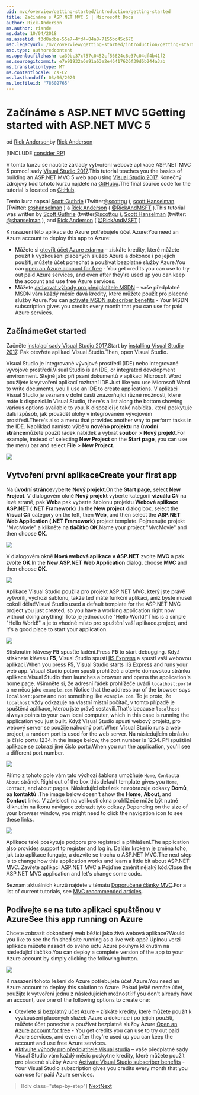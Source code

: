 ```yaml
---
uid: mvc/overview/getting-started/introduction/getting-started
title: Začínáme s ASP.NET MVC 5 | Microsoft Docs
author: Rick-Anderson
ms.author: riande
ms.date: 10/04/2018
ms.assetid: f3d8adbe-55e7-4fd4-84a8-7155bc45c676
msc.legacyurl: /mvc/overview/getting-started/introduction/getting-started
msc.type: authoredcontent
ms.openlocfilehash: ca39bc37c757c0452cf56624c8e37c04df4b41f2
ms.sourcegitcommit: e7e91932a6e91a63e2e46417626f39d6b244a3ab
ms.translationtype: MT
ms.contentlocale: cs-CZ
ms.lasthandoff: 03/06/2020
ms.locfileid: "78602765"
---
```

# <a name="getting-started-with-aspnet-mvc-5"></a><span data-ttu-id="fbb3b-102">Začínáme s ASP.NET MVC 5</span><span class="sxs-lookup"><span data-stu-id="fbb3b-102">Getting started with ASP.NET MVC 5</span></span>

<span data-ttu-id="fbb3b-103">od [Rick Anderson](https://twitter.com/RickAndMSFT)</span><span class="sxs-lookup"><span data-stu-id="fbb3b-103">by [Rick Anderson](https://twitter.com/RickAndMSFT)</span></span>

[!INCLUDE [consider RP](../../../../includes/razor.md)]

<span data-ttu-id="fbb3b-104">V tomto kurzu se naučíte základy vytvoření webové aplikace ASP.NET MVC 5 pomocí sady [Visual Studio 2017](https://visualstudio.microsoft.com/downloads/?utm_medium=microsoft&utm_source=docs.microsoft.com&utm_campaign=button+cta&utm_content=download+vs2017).</span><span class="sxs-lookup"><span data-stu-id="fbb3b-104">This tutorial teaches you the basics of building an ASP.NET MVC 5 web app using [Visual Studio 2017](https://visualstudio.microsoft.com/downloads/?utm_medium=microsoft&utm_source=docs.microsoft.com&utm_campaign=button+cta&utm_content=download+vs2017).</span></span> <span data-ttu-id="fbb3b-105">Konečný zdrojový kód tohoto kurzu najdete na [GitHubu](https://github.com/dotnet/AspNetDocs/tree/master/aspnet/mvc/overview/getting-started/introduction/sample/MvcMovie/MvcMovie).</span><span class="sxs-lookup"><span data-stu-id="fbb3b-105">The final source code for the tutorial is located on [GitHub](https://github.com/dotnet/AspNetDocs/tree/master/aspnet/mvc/overview/getting-started/introduction/sample/MvcMovie/MvcMovie).</span></span>

<span data-ttu-id="fbb3b-106">Tento kurz napsal [Scott Guthrie](https://weblogs.asp.net/scottgu/) (Twitter[@scottgu](https://twitter.com/scottgu) ), [scott Hanselman](http://www.hanselman.com/blog/) (Twitter: [@shanselman](https://twitter.com/shanselman) ) a [Rick Anderson](https://twitter.com/RickAndMSFT) ( [@RickAndMSFT](https://twitter.com/#!/RickAndMSFT) ).</span><span class="sxs-lookup"><span data-stu-id="fbb3b-106">This tutorial was written by [Scott Guthrie](https://weblogs.asp.net/scottgu/) (twitter[@scottgu](https://twitter.com/scottgu) ), [Scott Hanselman](http://www.hanselman.com/blog/) (twitter: [@shanselman](https://twitter.com/shanselman) ), and [Rick Anderson](https://twitter.com/RickAndMSFT) ( [@RickAndMSFT](https://twitter.com/#!/RickAndMSFT) )</span></span>

<span data-ttu-id="fbb3b-107">K nasazení této aplikace do Azure potřebujete účet Azure:</span><span class="sxs-lookup"><span data-stu-id="fbb3b-107">You need an Azure account to deploy this app to Azure:</span></span>

- <span data-ttu-id="fbb3b-108">Můžete si [otevřít účet Azure zdarma](https://azure.microsoft.com/pricing/free-trial/?WT.mc_id=A443DD604) – získáte kredity, které můžete použít k vyzkoušení placených služeb Azure a dokonce i po jejich použití, můžete účet ponechat a používat bezplatné služby Azure.</span><span class="sxs-lookup"><span data-stu-id="fbb3b-108">You can [open an Azure account for free](https://azure.microsoft.com/pricing/free-trial/?WT.mc_id=A443DD604) - You get credits you can use to try out paid Azure services, and even after they're used up you can keep the account and use free Azure services.</span></span>
- <span data-ttu-id="fbb3b-109">Můžete [aktivovat výhody pro předplatitele MSDN](https://azure.microsoft.com/pricing/member-offers/msdn-benefits-details/?WT.mc_id=A443DD604) – vaše předplatné MSDN vám každý měsíc dává kredity, které můžete použít pro placené služby Azure.</span><span class="sxs-lookup"><span data-stu-id="fbb3b-109">You can [activate MSDN subscriber benefits](https://azure.microsoft.com/pricing/member-offers/msdn-benefits-details/?WT.mc_id=A443DD604) - Your MSDN subscription gives you credits every month that you can use for paid Azure services.</span></span>

## <a name="get-started"></a><span data-ttu-id="fbb3b-110">Začínáme</span><span class="sxs-lookup"><span data-stu-id="fbb3b-110">Get started</span></span>

<span data-ttu-id="fbb3b-111">Začněte [instalací sady Visual Studio 2017](https://visualstudio.microsoft.com/downloads/?utm_medium=microsoft&utm_source=docs.microsoft.com&utm_campaign=button+cta&utm_content=download+vs2017).</span><span class="sxs-lookup"><span data-stu-id="fbb3b-111">Start by [installing Visual Studio 2017](https://visualstudio.microsoft.com/downloads/?utm_medium=microsoft&utm_source=docs.microsoft.com&utm_campaign=button+cta&utm_content=download+vs2017).</span></span> <span data-ttu-id="fbb3b-112">Pak otevřete aplikaci Visual Studio.</span><span class="sxs-lookup"><span data-stu-id="fbb3b-112">Then, open Visual Studio.</span></span>

<span data-ttu-id="fbb3b-113">Visual Studio je integrované vývojové prostředí (IDE) nebo integrované vývojové prostředí.</span><span class="sxs-lookup"><span data-stu-id="fbb3b-113">Visual Studio is an IDE, or integrated development environment.</span></span> <span data-ttu-id="fbb3b-114">Stejně jako při psaní dokumentů v aplikaci Microsoft Word použijete k vytvoření aplikací rozhraní IDE.</span><span class="sxs-lookup"><span data-stu-id="fbb3b-114">Just like you use Microsoft Word to write documents, you'll use an IDE to create applications.</span></span> <span data-ttu-id="fbb3b-115">V aplikaci Visual Studio je seznam v dolní části znázorňující různé možnosti, které máte k dispozici.</span><span class="sxs-lookup"><span data-stu-id="fbb3b-115">In Visual Studio, there's a list along the bottom showing various options available to you.</span></span> <span data-ttu-id="fbb3b-116">K dispozici je také nabídka, která poskytuje další způsob, jak provádět úlohy v integrovaném vývojovém prostředí.</span><span class="sxs-lookup"><span data-stu-id="fbb3b-116">There's also a menu that provides another way to perform tasks in the IDE.</span></span> <span data-ttu-id="fbb3b-117">Například namísto výběru **nového projektu** na **úvodní stránce**můžete použít řádek nabídek a vybrat **soubor** > **Nový projekt**.</span><span class="sxs-lookup"><span data-stu-id="fbb3b-117">For example, instead of selecting **New Project** on the **Start page**, you can use the menu bar and select **File** > **New Project**.</span></span>

![](getting-started/_static/image1.png)

## <a name="create-your-first-app"></a><span data-ttu-id="fbb3b-118">Vytvoření první aplikace</span><span class="sxs-lookup"><span data-stu-id="fbb3b-118">Create your first app</span></span>

<span data-ttu-id="fbb3b-119">Na **úvodní stránce**vyberte **Nový projekt**.</span><span class="sxs-lookup"><span data-stu-id="fbb3b-119">On the **Start page**, select **New Project**.</span></span> <span data-ttu-id="fbb3b-120">V dialogovém okně **Nový projekt** vyberte kategorii **vizuálu C#**  na levé straně, pak **Web**a pak vyberte šablonu projektu **Webová aplikace ASP.NET (.NET Framework)** .</span><span class="sxs-lookup"><span data-stu-id="fbb3b-120">In the **New project** dialog box, select the **Visual C#** category on the left, then **Web**, and then select the **ASP.NET Web Application (.NET Framework)** project template.</span></span> <span data-ttu-id="fbb3b-121">Pojmenujte projekt "MvcMovie" a klikněte na **tlačítko OK**.</span><span class="sxs-lookup"><span data-stu-id="fbb3b-121">Name your project "MvcMovie" and then choose **OK**.</span></span>

![](getting-started/_static/image2.png)

<span data-ttu-id="fbb3b-122">V dialogovém okně **Nová webová aplikace v ASP.NET** zvolte **MVC** a pak zvolte **OK**.</span><span class="sxs-lookup"><span data-stu-id="fbb3b-122">In the **New ASP.NET Web Application** dialog, choose **MVC** and then choose **OK**.</span></span>

![](getting-started/_static/image3.png)

<span data-ttu-id="fbb3b-123">Aplikace Visual Studio použila pro projekt ASP.NET MVC, který jste právě vytvořili, výchozí šablonu, takže teď máte funkční aplikaci, aniž byste museli cokoli dělat!</span><span class="sxs-lookup"><span data-stu-id="fbb3b-123">Visual Studio used a default template for the ASP.NET MVC project you just created, so you have a working application right now without doing anything!</span></span> <span data-ttu-id="fbb3b-124">Toto je jednoduché "Hello World!"</span><span class="sxs-lookup"><span data-stu-id="fbb3b-124">This is a simple "Hello World!"</span></span> <span data-ttu-id="fbb3b-125">a je to vhodné místo pro spuštění vaší aplikace.</span><span class="sxs-lookup"><span data-stu-id="fbb3b-125">project, and it's a good place to start your application.</span></span>

![](getting-started/_static/image4.png)

<span data-ttu-id="fbb3b-126">Stisknutím klávesy **F5** spusťte ladění.</span><span class="sxs-lookup"><span data-stu-id="fbb3b-126">Press **F5** to start debugging.</span></span> <span data-ttu-id="fbb3b-127">Když stisknete klávesu **F5**, Visual Studio spustí [IIS Express](/iis/extensions/introduction-to-iis-express/iis-express-overview) a spustí vaši webovou aplikaci.</span><span class="sxs-lookup"><span data-stu-id="fbb3b-127">When you press **F5**, Visual Studio starts [IIS Express](/iis/extensions/introduction-to-iis-express/iis-express-overview) and runs your web app.</span></span> <span data-ttu-id="fbb3b-128">Visual Studio potom spustí prohlížeč a otevře domovskou stránku aplikace.</span><span class="sxs-lookup"><span data-stu-id="fbb3b-128">Visual Studio then launches a browser and opens the application's home page.</span></span> <span data-ttu-id="fbb3b-129">Všimněte si, že adresní řádek prohlížeče uvádí `localhost:port#` a ne něco jako `example.com`.</span><span class="sxs-lookup"><span data-stu-id="fbb3b-129">Notice that the address bar of the browser says `localhost:port#` and not something like `example.com`.</span></span> <span data-ttu-id="fbb3b-130">To je proto, že `localhost` vždy odkazuje na vlastní místní počítač, v tomto případě je spuštěná aplikace, kterou jste právě sestavili.</span><span class="sxs-lookup"><span data-stu-id="fbb3b-130">That's because `localhost` always points to your own local computer, which in this case is running the application you just built.</span></span> <span data-ttu-id="fbb3b-131">Když Visual Studio spustí webový projekt, pro webový server se použije náhodný port.</span><span class="sxs-lookup"><span data-stu-id="fbb3b-131">When Visual Studio runs a web project, a random port is used for the web server.</span></span> <span data-ttu-id="fbb3b-132">Na následujícím obrázku je číslo portu 1234.</span><span class="sxs-lookup"><span data-stu-id="fbb3b-132">In the image below, the port number is 1234.</span></span> <span data-ttu-id="fbb3b-133">Při spuštění aplikace se zobrazí jiné číslo portu.</span><span class="sxs-lookup"><span data-stu-id="fbb3b-133">When you run the application, you'll see a different port number.</span></span>

![](getting-started/_static/image5.png)

<span data-ttu-id="fbb3b-134">Přímo z tohoto pole vám tato výchozí šablona umožňuje `Home`, `Contact`a `About` stránek.</span><span class="sxs-lookup"><span data-stu-id="fbb3b-134">Right out of the box this default template gives you `Home`, `Contact`, and `About` pages.</span></span> <span data-ttu-id="fbb3b-135">Následující obrázek nezobrazuje odkazy **Domů**, **o**a **kontaktů** .</span><span class="sxs-lookup"><span data-stu-id="fbb3b-135">The image below doesn't show the **Home**, **About**, and **Contact** links.</span></span> <span data-ttu-id="fbb3b-136">V závislosti na velikosti okna prohlížeče může být nutné kliknutím na ikonu navigace zobrazit tyto odkazy.</span><span class="sxs-lookup"><span data-stu-id="fbb3b-136">Depending on the size of your browser window, you might need to click the navigation icon to see these links.</span></span>

![](getting-started/_static/image6.png)

<span data-ttu-id="fbb3b-137">Aplikace také poskytuje podporu pro registraci a přihlášení.</span><span class="sxs-lookup"><span data-stu-id="fbb3b-137">The application also provides support to register and log in.</span></span> <span data-ttu-id="fbb3b-138">Dalším krokem je změna toho, jak tato aplikace funguje, a dozvíte se trochu o ASP.NET MVC.</span><span class="sxs-lookup"><span data-stu-id="fbb3b-138">The next step is to change how this application works and learn a little bit about ASP.NET MVC.</span></span> <span data-ttu-id="fbb3b-139">Zavřete aplikaci ASP.NET MVC a Pojďme změnit nějaký kód.</span><span class="sxs-lookup"><span data-stu-id="fbb3b-139">Close the ASP.NET MVC application and let's change some code.</span></span>

<span data-ttu-id="fbb3b-140">Seznam aktuálních kurzů najdete v tématu [Doporučené články MVC](../mvc-learning-sequence.md).</span><span class="sxs-lookup"><span data-stu-id="fbb3b-140">For a list of current tutorials, see [MVC recommended articles](../mvc-learning-sequence.md).</span></span>

## <a name="see-this-app-running-on-azure"></a><span data-ttu-id="fbb3b-141">Podívejte se na tuto aplikaci spuštěnou v Azure</span><span class="sxs-lookup"><span data-stu-id="fbb3b-141">See this app running on Azure</span></span>

<span data-ttu-id="fbb3b-142">Chcete zobrazit dokončený web běžící jako živá webová aplikace?</span><span class="sxs-lookup"><span data-stu-id="fbb3b-142">Would you like to see the finished site running as a live web app?</span></span> <span data-ttu-id="fbb3b-143">Úplnou verzi aplikace můžete nasadit do svého účtu Azure pouhým kliknutím na následující tlačítko.</span><span class="sxs-lookup"><span data-stu-id="fbb3b-143">You can deploy a complete version of the app to your Azure account by simply clicking the following button.</span></span>

[![](https://azuredeploy.net/deploybutton.png)](https://azuredeploy.net/?repository=https://github.com/dotnet/AspNetDocs/tree/master/aspnet/mvc/overview/getting-started/introduction/sample/MvcMovie&amp;WT.mc_id=deploy_azure_aspnet)

<span data-ttu-id="fbb3b-144">K nasazení tohoto řešení do Azure potřebujete účet Azure.</span><span class="sxs-lookup"><span data-stu-id="fbb3b-144">You need an Azure account to deploy this solution to Azure.</span></span> <span data-ttu-id="fbb3b-145">Pokud ještě nemáte účet, použijte k vytvoření jednu z následujících možností:</span><span class="sxs-lookup"><span data-stu-id="fbb3b-145">If you don't already have an account, use one of the following options to create one:</span></span>

- <span data-ttu-id="fbb3b-146">[Otevřete si bezplatný účet Azure](https://azure.microsoft.com/pricing/free-trial/?WT.mc_id=A443DD604) – získáte kredity, které můžete použít k vyzkoušení placených služeb Azure a dokonce i po jejich použití, můžete účet ponechat a používat bezplatné služby Azure.</span><span class="sxs-lookup"><span data-stu-id="fbb3b-146">[Open an Azure account for free](https://azure.microsoft.com/pricing/free-trial/?WT.mc_id=A443DD604) - You get credits you can use to try out paid Azure services, and even after they're used up you can keep the account and use free Azure services.</span></span>
- <span data-ttu-id="fbb3b-147">[Aktivujte výhody pro předplatitele Visual studia](https://azure.microsoft.com/pricing/member-offers/credit-for-visual-studio-subscribers) – vaše předplatné sady Visual Studio vám každý měsíc poskytne kredity, které můžete použít pro placené služby Azure.</span><span class="sxs-lookup"><span data-stu-id="fbb3b-147">[Activate Visual Studio subscriber benefits](https://azure.microsoft.com/pricing/member-offers/credit-for-visual-studio-subscribers) - Your Visual Studio subscription gives you credits every month that you can use for paid Azure services.</span></span>

> [!div class="step-by-step"]
> [<span data-ttu-id="fbb3b-148">Next</span><span class="sxs-lookup"><span data-stu-id="fbb3b-148">Next</span></span>](adding-a-controller.md)

